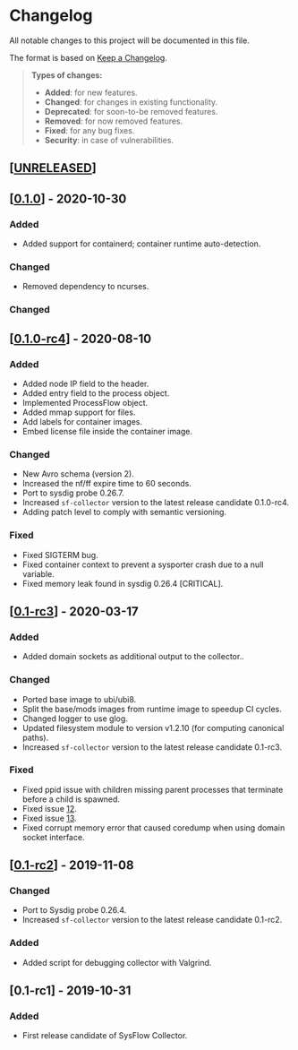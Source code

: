 # Changelog

All notable changes to this project will be documented in this file.

The format is based on [Keep a Changelog](http://keepachangelog.com/en/1.0.0/).

> **Types of changes:**
>
> - **Added**: for new features.
> - **Changed**: for changes in existing functionality.
> - **Deprecated**: for soon-to-be removed features.
> - **Removed**: for now removed features.
> - **Fixed**: for any bug fixes.
> - **Security**: in case of vulnerabilities.

## [[UNRELEASED](https://github.com/sysflow-telemetry/sf-collector/compare/0.1.0...HEAD)]

## [[0.1.0](https://github.com/sysflow-telemetry/sf-collector/compare/0.1-rc4...0.1.0)] - 2020-10-30

### Added

- Added support for containerd; container runtime auto-detection.

### Changed

- Removed dependency to ncurses.

### Changed


## [[0.1.0-rc4](https://github.com/sysflow-telemetry/sf-collector/compare/0.1-rc3...0.1.0-rc4)] - 2020-08-10

### Added

- Added node IP field to the header.  
- Added entry field to the process object.
- Implemented ProcessFlow object.
- Added mmap support for files.
- Add labels for container images.
- Embed license file inside the container image.

### Changed

- New Avro schema (version 2).
- Increased the nf/ff expire time to 60 seconds.
- Port to sysdig probe 0.26.7.
- Increased `sf-collector` version to the latest release candidate 0.1.0-rc4.
- Adding patch level to comply with semantic versioning.

### Fixed

- Fixed SIGTERM bug.
- Fixed container context to prevent a sysporter crash due to a null variable.
- Fixed memory leak found in sysdig 0.26.4 [CRITICAL].

## [[0.1-rc3](https://github.com/sysflow-telemetry/sf-collector/compare/0.1-rc2...0.1-rc3)] - 2020-03-17

### Added

- Added domain sockets as additional output to the collector..

### Changed

- Ported base image to ubi/ubi8.
- Split the base/mods images from runtime image to speedup CI cycles.
- Changed logger to use glog.
- Updated filesystem module to version v1.2.10 (for computing canonical paths).
- Increased `sf-collector` version to the latest release candidate 0.1-rc3.

### Fixed

- Fixed ppid issue with children missing parent processes that terminate before a child is spawned.
- Fixed issue [12](https://github.com/sysflow-telemetry/sf-docs/issues/12). 
- Fixed issue [13](https://github.com/sysflow-telemetry/sf-docs/issues/13).
- Fixed corrupt memory error that caused coredump when using domain socket interface.

## [[0.1-rc2](https://github.com/sysflow-telemetry/sf-collector/compare/0.1-rc1...0.1-rc2)] - 2019-11-08

### Changed

- Port to Sysdig probe 0.26.4.
- Increased `sf-collector` version to the latest release candidate 0.1-rc2.

### Added

- Added script for debugging collector with Valgrind.

## [0.1-rc1] - 2019-10-31

### Added

- First release candidate of SysFlow Collector.
